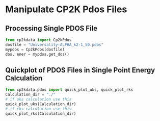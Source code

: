 # Manipulate CP2K Pdos Files

## Processing Single PDOS File

```python
from cp2kdata import Cp2kPdos
dosfile = "Universality-ALPHA_k2-1_50.pdos"
mypdos = Cp2kPdos(dosfile)
dos, ener = mypdos.get_dos()
```

## Quickplot of  PDOS Files in Single Point Energy Calculation

```python
from cp2kdata.pdos import quick_plot_uks, quick_plot_rks
Calculation_dir = "./"
# if uks calculation use this
quick_plot_uks(Calculation_dir)
# if rks calculation use this 
quick_plot_rks(Calculation_dir)
```